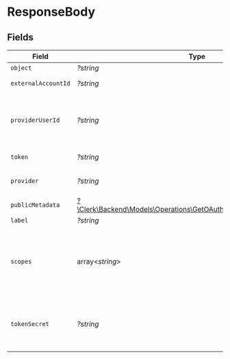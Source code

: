 # ResponseBody


## Fields

| Field                                                                                                                               | Type                                                                                                                                | Required                                                                                                                            | Description                                                                                                                         |
| ----------------------------------------------------------------------------------------------------------------------------------- | ----------------------------------------------------------------------------------------------------------------------------------- | ----------------------------------------------------------------------------------------------------------------------------------- | ----------------------------------------------------------------------------------------------------------------------------------- |
| `object`                                                                                                                            | *?string*                                                                                                                           | :heavy_minus_sign:                                                                                                                  | N/A                                                                                                                                 |
| `externalAccountId`                                                                                                                 | *?string*                                                                                                                           | :heavy_minus_sign:                                                                                                                  | External account ID                                                                                                                 |
| `providerUserId`                                                                                                                    | *?string*                                                                                                                           | :heavy_minus_sign:                                                                                                                  | The unique ID of the user in the external provider's system                                                                         |
| `token`                                                                                                                             | *?string*                                                                                                                           | :heavy_minus_sign:                                                                                                                  | The access token                                                                                                                    |
| `provider`                                                                                                                          | *?string*                                                                                                                           | :heavy_minus_sign:                                                                                                                  | The ID of the provider                                                                                                              |
| `publicMetadata`                                                                                                                    | [?\Clerk\Backend\Models\Operations\GetOAuthAccessTokenPublicMetadata](../../Models/Operations/GetOAuthAccessTokenPublicMetadata.md) | :heavy_minus_sign:                                                                                                                  | N/A                                                                                                                                 |
| `label`                                                                                                                             | *?string*                                                                                                                           | :heavy_minus_sign:                                                                                                                  | N/A                                                                                                                                 |
| `scopes`                                                                                                                            | array<*string*>                                                                                                                     | :heavy_minus_sign:                                                                                                                  | The list of scopes that the token is valid for.<br/>Only present for OAuth 2.0 tokens.                                              |
| `tokenSecret`                                                                                                                       | *?string*                                                                                                                           | :heavy_minus_sign:                                                                                                                  | The token secret. Only present for OAuth 1.0 tokens.                                                                                |
